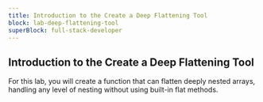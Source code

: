 ```yaml
---
title: Introduction to the Create a Deep Flattening Tool
block: lab-deep-flattening-tool
superBlock: full-stack-developer
---
```


## Introduction to the Create a Deep Flattening Tool

For this lab, you will create a function that can flatten deeply nested arrays, handling any level of nesting without using built-in flat methods.
